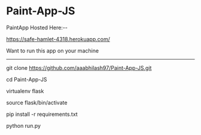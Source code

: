 # Paint-App-JS

PaintApp Hosted Here:--

https://safe-hamlet-4318.herokuapp.com/


Want to run this app on your machine

------------------------------------------------------------

git clone https://github.com/aaabhilash97/Paint-App-JS.git

cd Paint-App-JS

virtualenv flask

source flask/bin/activate

pip install -r requirements.txt

python run.py
